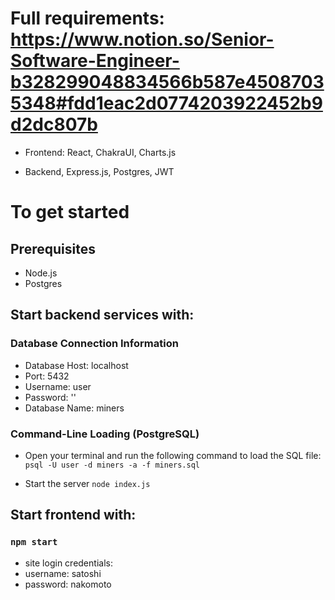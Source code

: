 # Full requirements: https://www.notion.so/Senior-Software-Engineer-b328299048834566b587e45087035348#fdd1eac2d0774203922452b9d2dc807b

- Frontend: React, ChakraUI, Charts.js

- Backend, Express.js, Postgres, JWT

# To get started

## Prerequisites

- Node.js
- Postgres

## Start backend services with:

### Database Connection Information

- Database Host: localhost
- Port: 5432
- Username: user
- Password: ''
- Database Name: miners

### Command-Line Loading (PostgreSQL)

- Open your terminal and run the following command to load the SQL file:
  `psql -U user -d miners -a -f miners.sql`

- Start the server
  `node index.js`

## Start frontend with:

### `npm start`

- site login credentials:
- username: satoshi
- password: nakomoto
